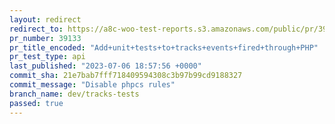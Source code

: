 ```yaml
---
layout: redirect
redirect_to: https://a8c-woo-test-reports.s3.amazonaws.com/public/pr/39133/api/index.html
pr_number: 39133
pr_title_encoded: "Add+unit+tests+to+tracks+events+fired+through+PHP"
pr_test_type: api
last_published: "2023-07-06 18:57:56 +0000"
commit_sha: 21e7bab7fff718409594308c3b97b99cd9188327
commit_message: "Disable phpcs rules"
branch_name: dev/tracks-tests
passed: true
---
```

